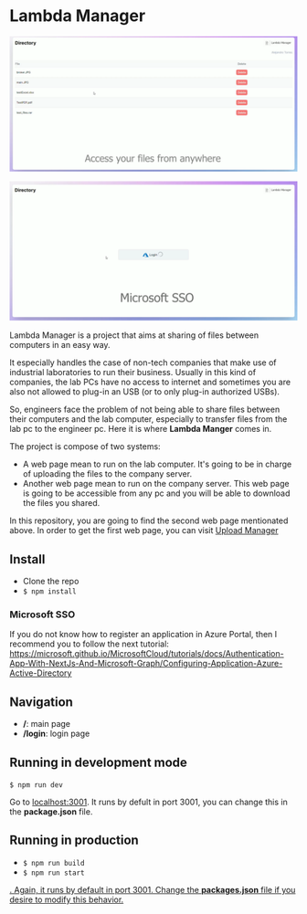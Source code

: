 # Lambda Manager

![Main page](/repo_img/main.png)

![Main page](/repo_img/sso.png)

Lambda Manager is a project that aims at sharing of files between computers in an easy way.

It especially handles the case of non-tech companies that make use of industrial laboratories to run their business. Usually in this kind of companies, the lab PCs have no access to internet and sometimes you are also not allowed to plug-in an USB (or to only plug-in authorized USBs). 

So, engineers face the problem of not being able to share files between their computers and the lab computer, especially to transfer files from the lab pc to the engineer pc. Here it is where **Lambda Manger** comes in. 

The project is compose of two systems:

- A web page mean to run on the lab computer. It's going to be in charge of uploading the files to the company server.
- Another web page mean to run on the company server. This web page is going to be accessible from any pc and you will be able to download the files you shared.

In this repository, you are going to find the second web page mentionated above. In order to get the first web page, you can visit <a href="https://github.com/WolfVector/upload-manager">Upload Manager</a> 

## Install

- Clone the repo
- `$ npm install`

### Microsoft SSO

If you do not know how to register an application in Azure Portal, then I recommend you to follow the next tutorial: <a href="https://microsoft.github.io/MicrosoftCloud/tutorials/docs/Authentication-App-With-NextJs-And-Microsoft-Graph/Configuring-Application-Azure-Active-Directory">https://microsoft.github.io/MicrosoftCloud/tutorials/docs/Authentication-App-With-NextJs-And-Microsoft-Graph/Configuring-Application-Azure-Active-Directory</a>

## Navigation

- **/**: main page
- **/login**: login page

## Running in development mode

`$ npm run dev`

Go to <a href="http://localhost:3001/">localhost:3001</a>. It runs by defult in port 3001, you can change this in the **package.json** file.

## Running in production

- `$ npm run build`
- `$ npm run start`

<a href="http://localhost:3001/">. Again, it runs by default in port 3001. Change the **packages.json** file if you desire to modify this behavior.
